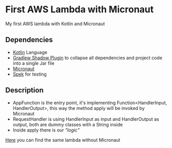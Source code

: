 # First AWS Lambda with Micronaut
My first AWS lambda with Kotlin and Micronaut

## Dependencies
 - [Kotlin](https://kotlinlang.org/) Language
 - [Gradlew Shadow Plugin](https://github.com/johnrengelman/shadow) to collapse all dependencies and project code into a single Jar file
 - [Micronaut](https://micronaut.io/)
 - [Spek](https://www.spekframework.org/) for testing

## Description
- AppFunction is the entry point, it's implementing Function<HandlerInput, HandlerOutput>, this way the method apply will be invoked by Micronaut
- RequestHandler is using HandlerInput as input and HandlerOutput as output, both are dummy classes with a String inside
- Inside apply there is our *"logic"*

[Here](https://github.com/dcampogiani/FirstAWSLambda) you can find the same lambda without Micronaut
